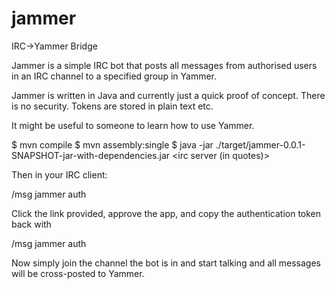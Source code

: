 jammer
======

IRC->Yammer Bridge

Jammer is a simple IRC bot that posts all messages from authorised users in an IRC channel to a specified group in Yammer.

Jammer is written in Java and currently just a quick proof of concept. There is no security. Tokens are stored in plain text etc. 

It might be useful to someone to learn how to use Yammer.

$ mvn compile
$ mvn assembly:single
$ java -jar ./target/jammer-0.0.1-SNAPSHOT-jar-with-dependencies.jar <irc server (in quotes)> <channel> <yammer group id> <yammer client id> <yammer client secret>

Then in your IRC client:

 /msg jammer auth

Click the link provided, approve the app, and copy the authentication token back with

 /msg jammer auth <token>
 
Now simply join the channel the bot is in and start talking and all messages will be cross-posted to Yammer.

